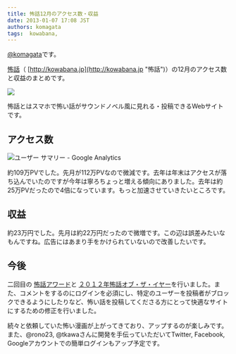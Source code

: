 ```yaml
---
title: 怖話12月のアクセス数・収益
date: 2013-01-07 17:08 JST
authors: komagata
tags:  kowabana, 
---
```

[@komagata](http://twitter.com/komagata)です。

[怖話](http://kowabana.jp "怖話")（ [http://kowabana.jp](http://kowabana.jp "怖話")）の12月のアクセス数と収益のまとめです。

[![](http://p.nanapi.jp/r/20120228/20120228194536_4f4cb050d3cc9.jpg)](http://kowabana.jp)

怖話とはスマホで怖い話がサウンドノベル風に見れる・投稿できるWebサイトです。

## アクセス数

![ユーザー サマリー - Google Analytics](https://lh3.googleusercontent.com/-C7XjM1ncsag/UOp8HkJOP2I/AAAAAAAACkw/FOAaQPUqzOs/s400/Screen%2520Shot%25202013-01-07%2520at%25204.40.29%2520PM.png)

約109万PVでした。先月が112万PVなので微減です。去年は年末はアクセスが落ち込んでいたのですが今年は寧ろちょっと増える傾向にありました。去年は約25万PVだったので4倍になっています。もっと加速させていきたいところです。

## 収益

約23万円でした。先月は約22万円だったので微増です。この辺は誤差みたいなもんですね。広告にはあまり手をかけられていないので改善したいです。

## 今後

二回目の [怖話アワード](http://kowabana.jp/rankings/award "怖話アワード")と [２０１２年怖話オブ・ザ・イヤー](http://kowabana.jp/rankings/koty/2012 "２０１２年怖話オブ・ザ・イヤー")を行いました。また、コメントをするのにログインを必須にし、特定のユーザーを投稿者がブロックできるようにしたりなど、怖い話を投稿してくださる方にとって快適なサイトにするための修正を行いました。

続々と依頼していた怖い漫画が上がってきており、アップするのが楽しみです。また、@rono23, @tkawaさんに開発を手伝っていただいてTwitter, Facebook, Googleアカウントでの簡単ログインもアップ予定です。

